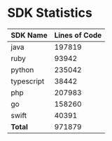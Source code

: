 # SDK Statistics

| SDK Name | Lines of Code |
| -------- | ------------- |
| java | 197819 |
| ruby | 93942 |
| python | 235042 |
| typescript | 38442 |
| php | 207983 |
| go | 158260 |
| swift | 40391 |
| **Total** | 971879 |
